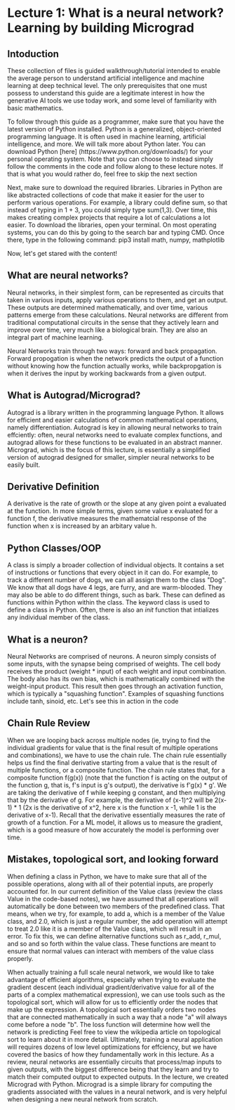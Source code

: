 # Lecture 1: What is a neural network? Learning by building Micrograd

## Intoduction
<p>These collection of files is guided walkthrough/tutorial intended to enable the average person to understand artificial intelligence and machine learning at deep technical level. The only prerequisites that one must possess to understand this guide are a legitimate interest in how the generative AI tools we use today work, and some level of familiarity with basic mathematics. </p>

<p> To follow through this guide as a programmer, make sure that you have the latest version of Python installed. Python is a generalized, object-oriented programming language. It is often used in machine learning, artificial intelligence, and more. We will talk more about Python later. You can download Python [here] (https://www.python.org/downloads/) for your personal operating system. Note that you can choose to instead simply follow the comments in the code and follow along to these lecture notes. If that is what you would rather do, feel free to skip the next section</p>

<p> Next, make sure to download the required libraries. Libraries in Python are like abstracted collections of code that make it easier for the user to perform various operations. For example, a library could define sum, so that instead of typing in 1 + 3, you could simply type sum(1,3). Over time, this makes creating complex projects that require a lot of calculations a lot easier. 
To download the libraries, open your terminal. On most operating systems, you can do this by going to the search bar and typing CMD. Once there, type in the following command:
pip3 install math, numpy, mathplotlib
</p>

Now, let's get stared with the content! 
## What are neural networks?
Neural networks, in their simplest form, can be represented as circuits that taken in various inputs, apply various operations to them, and get an output. These outputs are determined mathematically, and over time, various patterns emerge from these calculations. Neural networks are different from traditional computational circuits in the sense that they actively learn and improve over time, very much like a biological brain. They are also an integral part of machine learning. 

Neural Networks train through two ways: forward and back propagation. Forward propogation is when the network predicts the output of a function without knowing how the function actually works, while backpropgation is when it derives the input by working backwards from a given output.
## What is Autograd/Micrograd?
Autograd is a library written in the programming language Python. It allows for efficient and easier calculations of common mathematical operations, namely differentiation. Autograd is key in allowing neural networks to train effciently: often, neural networks need to evaluate complex functions, and autograd allows for these functions to be evaluated in an abstract manner. Micrograd, which is the focus of this lecture, is essentially a simplified version of autograd designed for smaller, simpler neural networks to be easily built. 

## Derivative Definition
A derivative is the rate of growth or the slope at any given point a evaluated at the function. In more simple terms, given some value x evaluated for a function f, the derivative measures the mathematcial response of the function when x is increased by an arbitary value h.



## Python Classes/OOP
A class is simply a broader collection of individual objects. It contains a set of instructions or functions that every object in it can do. For example, to track a different number of dogs, we can all assign them to the class "Dog". We know that all dogs have 4 legs, are furry, and are warm-blooded. They may also be able to do different things, such as bark. These can defined as functions within Python within the class. 
The keyword class is used to define a class in Python. Often, there is also an _init_ function that intializes any individual member of the class. 

## What is a neuron?
<p>Neural Networks are comprised of neurons. A neuron simply consists of some inputs, with the synapse being comprised of weights. The cell body receives the product (weight * input) of each weight and input combination. The body also has its own bias, which is mathematically combined with the weight-input product. This result then goes through an activation function, which is typically a "squashing function". Examples of squashing functions include tanh, sinoid, etc. Let's see this in action in the code</p>

## Chain Rule Review
<p>When we are looping back across multiple nodes (ie, trying to find the individual gradients for value that is the final result of multiple operations and combinations), we have to use the chain rule. The chain rule essentially helps us find the final derivative starting from a value that is the result of multiple functions, or a composite function. The chain rule states that, for a composite function f(g(x)) (note that the function f is acting on the output of the function g, that is, f's input is g's output), the derivative is f'g(x) * g'. We are taking the derivative of f while keeping g constant, and then multiplying that by the derivative of g. For example, the derivative of 
(x-1)^2 will be 2(x-1) * 1 (2x is the derivative of x^2, here x is the function x -1, while 1 is the derivative of x-1). Recall that the derivative essentially measures the rate of growth of a function. For a ML model, it allows us to measure the gradient, which is a good measure of how accurately the model is performing over time.<p>  

## Mistakes, topological sort, and looking forward
<p> When defining a class in Python, we have to make sure that all of the possible operations, along with all of their potential inputs, are properly accounted for. In our current definition of the Value class (review the class Value in the code-based notes), we have assumed that all operations will automatically be done between two members of the predefined class. That means, when we try, for example, to add a, which is a member of the Value class, and 2.0, which is just a regular number, the add operation will attempt to treat 2.0 like it is a member of the Value class, which will result in an error. To fix this, we can define alternative functions such as r_add, r_mul, and so and so forth within the value class. These functions are meant to ensure that normal values can interact with members of the value class properly.</p>

<p>When actually training a full scale neural network, we would like to take advantage of efficient algorithms, especially when trying to evaluate the gradient descent (each individual gradient/derivative value for all of the parts of a complex mathematical expression), we can use tools such as the topological sort, which will allow for us to efficiently order the nodes that make up the expression. A topological sort essentially orders two nodes that are connected mathematically in such a way that a node "a" will always come before a node "b". The loss function will determine how well the network is predicting  Feel free to view the wikipedia article on topological sort to learn about it in more detail. Ultimately, training a neural application will requires dozens of low level optimizations for effciency, but we have covered the basics of how they fundamentally work in this lecture. As a review, neural networks are essentially circuits that process/map inputs to given outputs, with the biggest difference being that they learn and try to match their computed output to expected outputs. In the lecture, we created Micrograd with Python. Micrograd is a simple library for computing the gradients associated with the values in a neural network, and is very helpful when designing a new neural network from scratch. </p>



